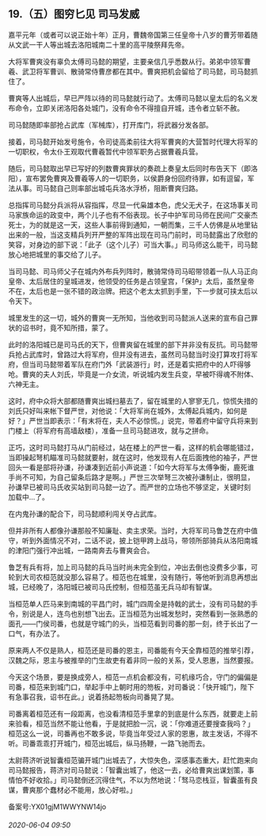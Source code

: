 ## 19.（五）图穷匕见 司马发威
嘉平元年（或者可以说正始十年）正月，曹魏帝国第三任皇帝十八岁的曹芳带着随从文武一干人等出城去洛阳城南二十里的高平陵祭拜先帝。



大将军曹爽没有辜负太傅司马懿的期望，主要亲信几乎悉数从行。弟弟中领军曹羲、武卫将军曹训、散骑常侍曹彦都在其中。曹爽把机会留给了司马懿，司马懿抓住了。



曹爽等人出城后，早已严阵以待的司马懿就行动了。太傅司马懿以皇太后的名义发布命令，立即关闭洛阳各处城门，没有命令不得擅自开城，违令者立斩不赦。



司马懿随即率部抢占武库（军械库），打开库门，将武器分发各部。



接着，司马懿开始发号施令，令司徒高柔前往大将军曹爽的大营暂时代理大将军的一切职权，令太仆王观取代曹羲暂代中领军职务占据曹羲兵营。



随后，司马懿取出早已写好的列数曹爽罪状的奏疏上奏皇太后同时布告天下（即洛阳），宣布罢免曹爽及曹羲等人的一切职务，以侯爵身份回府待罪，如有逗留，军法从事。司马懿自己则率部出城屯兵洛水浮桥，阻断曹爽归路。



总指挥司马懿分兵派将从容指挥，尽显一代枭雄本色，虎父无犬子，在这场事关司马家族命运的政变中，两个儿子也有不俗表现。长子中护军司马师在民间广交豪杰死士，为的就是这一天，这些人事前得到通知，一朝而集，三千人仿佛是从地里钻出来的一般，当这支精兵列开严整的军阵出现在司马门前时，司马懿露出了欣慰的笑容，对身边的部下说：「此子（这个儿子）可当大事。」司马师这么能干，司马懿放心地把城里的事交给了儿子。



当司马懿、司马师父子在城内外布兵列阵时，散骑常侍司马昭带领着一队人马正向皇帝、太后居住的皇城进发，他领受的任务是占领皇宫，「保护」太后，虽然皇帝不在，太后也是一张不错的政治牌。把这个老太太抓到手里，下一步就可挟太后以令天下。



城里发生的这一切，城外的曹爽一无所知，当他收到司马懿派人送来的宣布自己罪状的诏书时，竟不知所措，蒙了。



此时的洛阳城已是司马氏的天下，但曹爽留在城里的部下并非没有反抗。司马懿带兵抢占武库时，曾路过大将军府，但并没有进去，虽然司马懿当时没打算攻打将军府，但当司马懿带着军队在府门外「武装游行」时，还是着实把府中的人吓得够呛。曹爽的夫人刘氏，毕竟是一介女流，听说城内发生兵变，早被吓得魂不附体、六神无主。



这时，府中众将大部都随曹爽出城扫墓去了，留在城里的人寥寥无几，惊慌失措的刘氏只好叫来帐下督严世，对他说：「大将军尚在城外，太傅起兵城内，如何是好？」严世当即表示：「有末将在，夫人不必惊慌。」说完，带着府中留守兵将来到门楼上（将军府有高墙敌楼），准备一旦司马懿进攻，就与之拼命。



正巧，这时司马懿打马从门前经过，站在楼上的严世一看，这样的机会哪能错过，当即操起弩机瞄准司马懿就要射，就在这时，他发现有人在后面拽他的袖子，严世回头一看是部将孙谦，孙谦凑到近前小声说道：「如今大将军与太傅争衡，鹿死谁手尚不可知，为自己留条后路才是啊。」严世三次举弩三次被孙谦制止，很明显，孙谦早已被司马氏收买站到司马懿一边了。而严世的立场也不够坚定，关键时刻
 ![]()加载中...了。



在内鬼孙谦的配合下，司马懿顺利闯关夺占武库。



但并非所有人都像孙谦那般不知廉耻、卖主求荣。当时，大将军司马鲁芝在府中值守，听到外面情况不对，二话不说，披上铠甲跨上战马，带领所部骑兵从洛阳南城的津阳门强行冲出城，一路南奔去与曹爽会合。



鲁芝有兵有将，加上司马懿的兵马当时尚未完全到位，冲出去倒也没费多少事，可轮到大司农桓范就没那么容易了。桓范也在城里，没有随行，等他听到消息再想出城，已经晚了，洛阳城已被司马氏控制，但桓范虽无兵马却有智谋。



当桓范单人匹马来到南城的平昌门时，城门四周全是持戟的武士，没有司马懿的手令，别说是人，连鸟也别想飞出去。正当桓范为出城发愁时，突然看到一张熟悉的面孔——门侯司番，也就是守城门的头，当桓范看到司番的那一刻，终于长出了一口气，有办法了。



原来两人不仅是熟人，桓范还是司番的恩主，司番能有今天全靠桓范的推举引荐，汉魏之际，恩主与被推举的门生故吏有着非同一般的关系，受人恩惠，当然要报。



今天这个场景，要是换成旁人，桓范一点机会都没有，可机缘巧合，守门的偏偏是司番，桓范来到城门口，举起手中上朝时用的笏板，对司番说：「快开城门，陛下有急事召我，诏书在此。」说着扬起笏板向司番晃了晃。



司番离着桓范还有一段距离，也没看清桓范手里拿的到底是什么东西，就要走上前来验看，桓范当然不能让他看，于是就把脸一沉，说：「你难道还要搜查我吗？」桓范这么一说，司番再也不敢多说，毕竟当年受过人家的恩惠，故主发话，不得不听。司番乖乖打开城门，桓范出城后，纵马扬鞭，一路飞驰而去。



太尉蒋济听说智囊桓范骗开城门出城去了，大惊失色，深感事态重大，赶忙跑来向司马懿报告，蒋济对司马懿说：「智囊出城了，他这一去，必给曹爽出谋划策，事情怕不好收拾。」司马懿倒还沉得住气，不以为然地说：「驽马恋栈豆，智囊虽有良谋，曹爽那个蠢材必不能用，放心好啦。」



备案号:YX01gjM1WWYNW14jo


###### 2020-06-04 09:50
